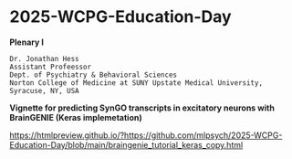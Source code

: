 # 2025-WCPG-Education-Day

**Plenary I**

```
Dr. Jonathan Hess
Assistant Profeessor
Dept. of Psychiatry & Behavioral Sciences
Norton College of Medicine at SUNY Upstate Medical University, Syracuse, NY, USA
```

__Vignette for predicting SynGO transcripts in excitatory neurons with BrainGENIE (Keras implemetation)__

https://htmlpreview.github.io/?https://github.com/mlpsych/2025-WCPG-Education-Day/blob/main/braingenie_tutorial_keras_copy.html

